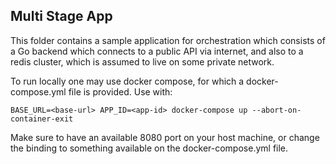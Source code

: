 ## Multi Stage App

This folder contains a sample application for orchestration which consists of a Go backend which connects to a public API via internet, and also to a redis cluster, which is assumed to live on some private network.

To run locally one may use docker compose, for which a docker-compose.yml file is provided. Use with:

```BASE_URL=<base-url> APP_ID=<app-id> docker-compose up --abort-on-container-exit```

Make sure to have an available 8080 port on your host machine, or change the binding to something available on the docker-compose.yml file.

